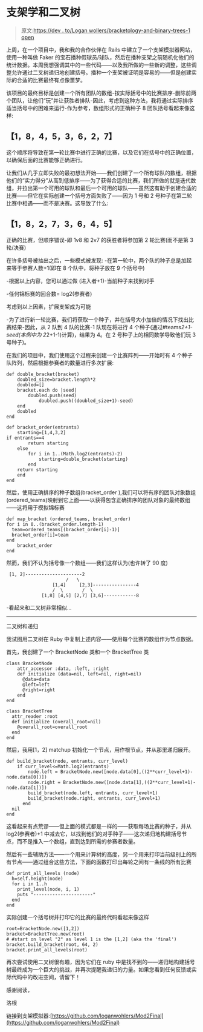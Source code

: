 # 支架学和二叉树

> 原文:[https://dev . to/Logan wollers/bracketology-and-binary-trees-1 open](https://dev.to/loganwohlers/bracketology-and-binary-trees-1oen)

上周，在一个项目中，我和我的合作伙伴在 Rails 中建立了一个支架模拟器网站，使用一种叫做 Faker 的宝石播种假球员/球队，然后在播种支架之前随机化他们的统计数据。本周我想强调其中的一些代码——以及我所做的一些新的调整，这些调整允许通过二叉树递归地创建括号。播种一个支架被证明是容易的——但是创建实际的合适的比赛最终有点像噩梦。

该项目的最终目标是创建一个所有团队的数组-按实际括号中的比赛排序-删除前两个团队，让他们“玩”并让获胜者排队-因此，考虑到这种方法，我将通过实际排序适当括号中的困难来运行-作为参考，数组形式的正确种子 8 团队括号看起来像这样:

## 【1，8，4，5，3，6，2，7】

这个顺序将导致在第一轮比赛中进行正确的比赛，以及它们在括号中的正确位置，以确保后面的比赛能够正确进行。

让我们从几乎立即失败的最初想法开始——我们创建了一个所有球队的数组，根据他们的“实力得分”从高到低排序——为了获得合适的比赛，我们所做的就是迭代数组，并拉出第一个可用的球队和最后一个可用的球队——虽然这有助于创建合适的比赛——但它在实际创建一个括号方面失败了——因为 1 号和 2 号种子在第二轮比赛中相遇——而不是决赛。这导致了什么:

## 【1，8，2，7，3，6，4，5】

正确的比赛，但顺序错误-即 1v8 和 2v7 的获胜者将参加第 2 轮比赛(而不是第 3 轮/决赛)

在许多括号被抽出之后，一些模式被发现:
-在第一轮中，两个队的种子总是加起来等于参赛人数+1(即在 8 个队中，将种子放在 9 个括号中)

-根据以上内容，您可以通过做
(进入者+1)-当前种子来找到对手

-任何锦标赛的回合数= log2(参赛者)

考虑到以上因素，扩展支架成为可能

-为了进行新一轮比赛，我们将获取一个种子，并在括号大小加倍的情况下找出比赛结果-因此，从 2 队到 4 队的比赛-1 队现在将进行 4 个种子(通过#teams*2+1-seed(本例中为 2*2+1-1)计算)，结果为 4。在 2 号种子上的相同数学导致他们玩 3 号种子)。

在我们的项目中，我们使用这个过程来创建一个比赛阵列——开始时有 4 个种子队阵列，然后根据参赛者的数量进行多次扩展:

```
def double_bracket(bracket)
    doubled_size=bracket.length*2
    doubled=[]
    bracket.each do |seed|
        doubled.push(seed)
            doubled.push((doubled_size+1)-seed)
    end
    doubled
end

def bracket_order(entrants)
    starting=[1,4,3,2]
if entrants==4
        return starting
    else        
        for i in 1..(Math.log2(entrants)-2)
            starting=double_bracket(starting)
        end
    return starting
    end     
end 
```

然后，使用正确排序的种子数组(bracket_order ),我们可以将有序的团队对象数组(ordered_teams)映射到它上面——以获得包含正确排序的团队对象的最终数组——这将用于模拟锦标赛

```
def map_bracket (ordered_teams, bracket_order)
for i in 0..(bracket_order.length-1)
  team=ordered_teams[(bracket_order[i]-1)]
  bracket_order[i]=team
end
    bracket_order 
end 
```

然而，我们不认为括号像一个数组——我们这样认为(也许转了 90 度)

```
 [1, 2]---------------------2
                      /   \
                 [1,4]     [2,3]----------------4   
                 /  \       /  \
             [1,8] [4,5] [2,7] [3,6]------------8 
```

-看起来和二叉树非常相似...

* * *

二叉树和递归

我试图用二叉树在 Ruby 中复制上述内容——使用每个比赛的数组作为节点数据。

首先，我创建了一个 BracketNode 类和一个 BracketTree 类

```
class BracketNode
    attr_accessor :data, :left, :right
    def initialize (data=nil, left=nil, right=nil)
      @data=data
      @left=left
      @right=right
    end
end

class BracketTree
  attr_reader :root
  def initialize (overall_root=nil)
    @overall_root=overall_root
  end 
end 
```

然后，我用[1，2] matchup 初始化一个节点，用作根节点，并从那里递归展开。

```
def build_bracket(node, entrants, curr_level)
    if curr_level<=Math.log2(entrants)
        node.left = BracketNode.new([node.data[0],((2**curr_level+1)-node.data[0])])                                      
        node.right = BracketNode.new([node.data[1],((2**curr_level+1)-node.data[1])])                    
        build_bracket(node.left, entrants, curr_level+1)
        build_bracket(node.right, entrants, curr_level+1)
      end
  nil
end 
```

这看起来有点荒谬——但上面的模式都是一样的——获取每场比赛的种子，并从 log2(参赛者)+1 中减去它，以找到他们的对手种子——这次递归地构建括号节点，而不是推入一个数组，直到达到所需的参赛者数量。

然后有一些辅助方法——一个用来计算树的高度，另一个用来打印当前级别上的所有节点——通过组合这些方法，下面的函数打印出每轮之间有一条线的所有比赛

```
def print_all_levels (node)
  h=self.height(node)
  for i in 1..h
    print_level(node, i, 1)
    puts "----------------------"
  end
end 
```

实际创建一个括号树并打印它的比赛的最终代码看起来像这样

```
root=BracketNode.new([1,2])
bracket=BracketTree.new(root)
# #start on level "2" as level 1 is the [1,2] (aka the 'final')
bracket.build_bracket(root, 64, 2)
bracket.print_all_levels(root) 
```

再次尝试使用二叉树很有趣，因为它们在 ruby 中是找不到的——递归地构建括号树最终成为一个巨大的挑战，并再次提醒我递归的力量。如果您看到任何反馈或实际代码中的改进空间，请留下！

感谢阅读，

洛根

链接到支架模拟器:[https://github.com/loganwohlers/Mod2Final](https://github.com/loganwohlers/Mod2Final)